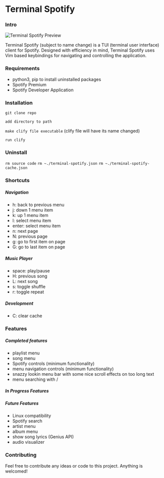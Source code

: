 # Terminal Spotify

### Intro

![Terminal Spotify Preview](https://raw.githubusercontent.com/joeysnclr/terminal-spotify/master/playlists_screenshot.png)

Terminal Spotify (subject to name change) is a TUI (terminal user interface)
client for Spotify. Designed with efficiency in mind, Terminal Spotify uses Vim
based keybindings for navigating and controlling the application.

### Requirements

- python3, pip to install uninstalled packages
- Spotify Premium
- Spotify Developer Application

### Installation

`git clone repo`

`add directory to path`

`make clify file executable` (clify file will have its name changed)

`run clify`


### Uninstall

`rm source code`
`rm ~./terminal-spotify.json`
`rm ~./terminal-spotify-cache.json`

### Shortcuts

##### Navigation

- h: back to previous menu
- j: down 1 menu item
- k: up 1 menu item
- l: select menu item
- enter: select menu item
- n: next page
- N: previous page
- g: go to first item on page
- G: go to last item on page

##### Music Player

- space: play/pause
- H: previous song
- L: next song
- s: toggle shuffle
- r: toggle repeat

##### Development

- C: clear cache

### Features

##### Completed features

- playlist menu
- song menu
- Spotify controls (minimum functionality)
- menu navigation controls (minimum functionality)
- snazzy lookin menu bar with some nice scroll effects on too long text
- menu searching with /

##### In Progress Features


##### Future Features

- Linux compatibility
- Spotify search
- artist menu
- album menu
- show song lyrics (Genius API)
- audio visualizer


### Contributing

Feel free to contribute any ideas or code to this project. Anything is welcomed!
